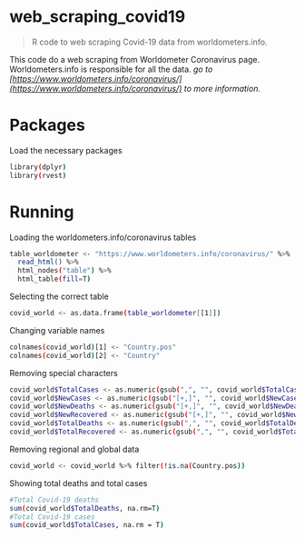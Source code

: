 # web_scraping_covid19
> R code to web scraping Covid-19 data from worldometers.info.

This code do a web scraping from Worldometer Coronavirus page. 
Worldometers.info is responsible for all the data.
_go to [https://www.worldometers.info/coronavirus/](https://www.worldometers.info/coronavirus/) to more information._

# Packages
Load the necessary packages
```sh
library(dplyr)
library(rvest)
```
# Running
Loading the worldometers.info/coronavirus tables
```sh
table_worldometer <- "https://www.worldometers.info/coronavirus/" %>%
  read_html() %>%
  html_nodes("table") %>%
  html_table(fill=T)
  ```
Selecting the correct table
  ```sh
  covid_world <- as.data.frame(table_worldometer[[1]])
  ```
Changing variable names
  ```sh
colnames(covid_world)[1] <- "Country.pos"
colnames(covid_world)[2] <- "Country"
```
Removing special characters
```sh
covid_world$TotalCases <- as.numeric(gsub(",", "", covid_world$TotalCases))
covid_world$NewCases <- as.numeric(gsub("[+,]", "", covid_world$NewCases))
covid_world$NewDeaths <- as.numeric(gsub("[+,]", "", covid_world$NewDeaths))
covid_world$NewRecovered <- as.numeric(gsub("[+,]", "", covid_world$NewRecovered))
covid_world$TotalDeaths <- as.numeric(gsub(",", "", covid_world$TotalDeaths))
covid_world$TotalRecovered <- as.numeric(gsub(",", "", covid_world$TotalRecovered))
```
Removing regional and global data
```sh
covid_world <- covid_world %>% filter(!is.na(Country.pos))
```
Showing total deaths and total cases
```sh
#Total Covid-19 deaths
sum(covid_world$TotalDeaths, na.rm=T)
#Total Covid-19 cases
sum(covid_world$TotalCases, na.rm = T)
```
